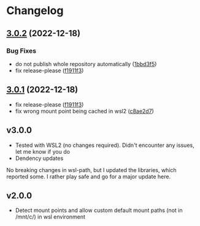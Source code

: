 # Changelog

## [3.0.2](https://github.com/mojadev/wsl-path/compare/v3.0.1...v3.0.2) (2022-12-18)


### Bug Fixes

* do not publish whole repository automatically ([1bbd3f5](https://github.com/mojadev/wsl-path/commit/1bbd3f5eedccf384cc4da26388ffae1640141aee))
* fix release-please ([f1911f3](https://github.com/mojadev/wsl-path/commit/f1911f3d4e4c329bf7c04804b7eb921c1af9bea7))

## [3.0.1](https://github.com/mojadev/wsl-path/compare/v3.0.1...v3.0.1) (2022-12-18)

- fix release-please ([f1911f3](https://github.com/mojadev/wsl-path/commit/f1911f3d4e4c329bf7c04804b7eb921c1af9bea7))
- fix wrong mount point being cached in wsl2 ([c8ae2d7](https://github.com/mojadev/wsl-path/commit/c8ae2d7e7cfe88ca3b483eef90eff6750a03dc50))

## v3.0.0

- Tested with WSL2 (no changes required). Didn't encounter any issues, let me know if you do
- Dendency updates

No breaking changes in wsl-path, but I updated the libraries, which reported some. I rather play
safe and go for a major update here.

## v2.0.0

- Detect mount points and allow custom default mount paths (not in /mnt/c/) in wsl environment
